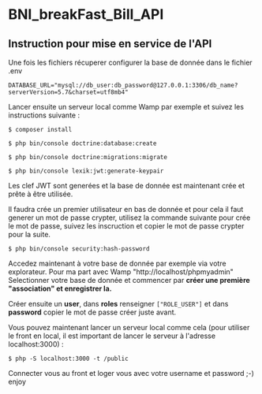 # BNI_breakFast_Bill_API

## Instruction pour mise en service de l'API

Une fois les fichiers récuperer configurer la base de donnée dans le fichier .env
```
DATABASE_URL="mysql://db_user:db_password@127.0.0.1:3306/db_name?serverVersion=5.7&charset=utf8mb4"
```

Lancer ensuite un serveur local comme Wamp par exemple et suivez les instructions suivante :

```
$ composer install
```
```
$ php bin/console doctrine:database:create
```
```
$ php bin/console doctrine:migrations:migrate
```
```
$ php bin/console lexik:jwt:generate-keypair
```

Les clef JWT sont generées et la base de donnée est maintenant crée et prête à être utilisée.

Il faudra crée un premier utilisateur en bas de donnée et pour cela il faut generer un mot de passe crypter, utilisez la commande suivante pour crée le mot de passe, suivez les inscruction et copier le mot de passe crypter pour la suite.
```
$ php bin/console security:hash-password
 ```

Accedez maintenant à votre base de donnée par exemple via votre explorateur. Pour ma part avec Wamp "http://localhost/phpmyadmin"
Selectionner votre base de donnée et commencer par **créer une première "association" et enregistrer la.**

Créer ensuite un **user**, dans **roles** renseigner `["ROLE_USER"]` et dans **password** copier le mot de passe créer juste avant.


Vous pouvez maintenant lancer un serveur local comme cela (pour utiliser le front en local, il est important de lancer le serveur à l'adresse localhost:3000) :
```
$ php -S localhost:3000 -t /public
```

Connecter vous au front et loger vous avec votre username et password ;-) enjoy


